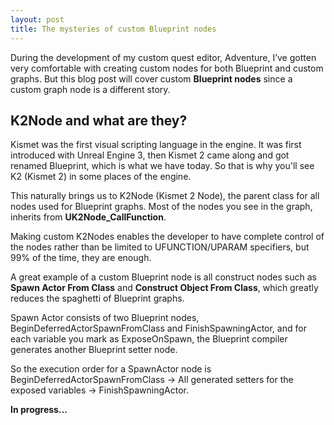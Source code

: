 ```yaml
---
layout: post
title: The mysteries of custom Blueprint nodes
---
```


During the development of my custom quest editor, Adventure, I’ve gotten very comfortable with creating custom nodes for both Blueprint and custom graphs. But this blog post will cover custom **Blueprint nodes** since a custom graph node is a different story.

## K2Node and what are they?

Kismet was the first visual scripting language in the engine. It was first introduced with Unreal Engine 3, then Kismet 2 came along and got renamed Blueprint, which is what we have today. So that is why you'll see K2 (Kismet 2) in some places of the engine. 

This naturally brings us to K2Node (Kismet 2 Node), the parent class for all nodes used for Blueprint graphs. Most of the nodes you see in the graph, inherits from **UK2Node_CallFunction**.

Making custom K2Nodes enables the developer to have complete control of the nodes rather than be limited to UFUNCTION/UPARAM specifiers, but 99% of the time, they are enough.

A great example of a custom Blueprint node is all construct nodes such as **Spawn Actor From Class** and **Construct Object From Class**, which greatly reduces the spaghetti of Blueprint graphs.

Spawn Actor consists of two Blueprint nodes, BeginDeferredActorSpawnFromClass and FinishSpawningActor, and for each variable you mark as ExposeOnSpawn, the Blueprint compiler generates another Blueprint setter node. 

So the execution order for a SpawnActor node is BeginDeferredActorSpawnFromClass -> All generated setters for the exposed variables -> FinishSpawningActor.

**In progress...**